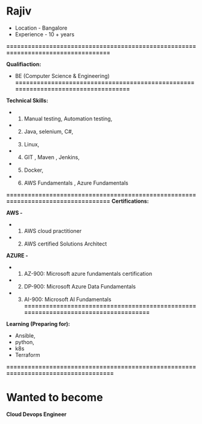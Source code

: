 # Rajiv

- Location - Bangalore
- Experience - 10 + years


**==================================================================================**

**Qualifiaction:**

- BE (Computer Science & Engineering) 
**==================================================================================**

**Technical Skills:**

- 1. Manual testing, Automation testing,
- 2. Java, selenium, C#, 
- 3. Linux,
- 4. GIT , Maven , Jenkins,
- 5. Docker,
- 6. AWS Fundamentals , Azure Fundamentals 

**==================================================================================**
**Certifications:**

**AWS -**
- 1. AWS cloud practitioner  
- 2. AWS certified Solutions Architect

**AZURE -**

- 1. AZ-900: Microsoft azure fundamentals certification
- 2. DP-900: Microsoft Azure Data Fundamentals
- 3. AI-900: Microsoft AI Fundamentals
**===================================================================================**

**Learning (Preparing for):**

- Ansible,
- python,
- k8s
- Terraform 

**===================================================================================**

# Wanted to become  

**Cloud Devops Engineer** 
